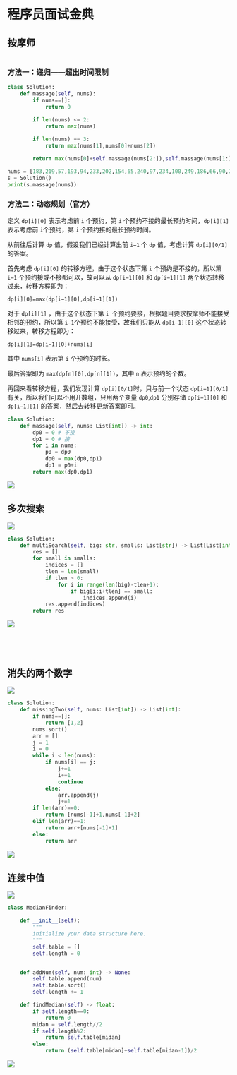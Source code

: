 # 程序员面试金典

## 按摩师

![]()

### 方法一：递归——超出时间限制

```python
class Solution:
    def massage(self, nums):
        if nums==[]:
            return 0

        if len(nums) <= 2:
            return max(nums)
        
        if len(nums) == 3:
            return max(nums[1],nums[0]+nums[2])

        return max(nums[0]+self.massage(nums[2:]),self.massage(nums[1:])) 

nums = [183,219,57,193,94,233,202,154,65,240,97,234,100,249,186,66,90,238,168,128,177,235,50,81,185,165,217,207,88,80,112,78,135,62,228,247,211]
s = Solution()
print(s.massage(nums))
```

### 方法二：动态规划（官方）

定义 `dp[i][0]` 表示考虑前 `i` 个预约，第 `i` 个预约不接的最长预约时间，`dp[i][1]`表示考虑前 `i`个预约，第 `i` 个预约接的最长预约时间。

从前往后计算 `dp` 值，假设我们已经计算出前 `i−1` 个 `dp` 值，考虑计算 `dp[i][0/1]` 的答案。

首先考虑 `dp[i][0]` 的转移方程，由于这个状态下第 `i` 个预约是不接的，所以第 `i−1` 个预约接或不接都可以，故可以从 `dp[i−1][0]` 和 `dp[i−1][1]` 两个状态转移过来，转移方程即为：

`dp[i][0]=max(dp[i−1][0],dp[i−1][1])`

对于 `dp[i][1]` ，由于这个状态下第 `i `个预约要接，根据题目要求按摩师不能接受相邻的预约，所以第 `i−1`个预约不能接受，故我们只能从 `dp[i−1][0]` 这个状态转移过来，转移方程即为：

`dp[i][1]=dp[i−1][0]+nums[i]`

其中 `nums[i]` 表示第 `i` 个预约的时长。

最后答案即为 `max(dp[n][0],dp[n][1])`，其中 `n` 表示预约的个数。

再回来看转移方程，我们发现计算 `dp[i][0/1]`时，只与前一个状态 `dp[i−1][0/1]` 有关，所以我们可以不用开数组，只用两个变量 `dp0`,`dp1​` 分别存储 `dp[i−1][0]` 和 `dp[i−1][1]` 的答案，然后去转移更新答案即可。

```python
class Solution:
    def massage(self, nums: List[int]) -> int:
        dp0 = 0 # 不接
        dp1 = 0 # 接
        for i in nums:
            p0 = dp0
            dp0 = max(dp0,dp1) 
            dp1 = p0+i
        return max(dp0,dp1)
```

![](./images/096_.png)

## 多次搜索

![](./images/097.png)

```python
class Solution:
    def multiSearch(self, big: str, smalls: List[str]) -> List[List[int]]:
        res = []
        for small in smalls:
            indices = []
            tlen = len(small)
            if tlen > 0:
                for i in range(len(big)-tlen+1):
                    if big[i:i+tlen] == small:
                        indices.append(i)
            res.append(indices)
        return res
```

![](./images/097_.png)

## 

![]()

```python

```

![]()

## 消失的两个数字

![](./images/099.png)

```python
class Solution:
    def missingTwo(self, nums: List[int]) -> List[int]:
        if nums==[]:
            return [1,2]
        nums.sort()
        arr = []
        j = 1
        i = 0
        while i < len(nums):
            if nums[i] == j:
                j+=1
                i+=1
                continue
            else:
                arr.append(j)
                j+=1
        if len(arr)==0:
            return [nums[-1]+1,nums[-1]+2]
        elif len(arr)==1:
            return arr+[nums[-1]+1]
        else:
            return arr
```

![](./images/099_.png)

## 连续中值

![](./images/100.png)

```python
class MedianFinder:

    def __init__(self):
        """
        initialize your data structure here.
        """
        self.table = []
        self.length = 0


    def addNum(self, num: int) -> None:
        self.table.append(num)
        self.table.sort()
        self.length += 1

    def findMedian(self) -> float:
        if self.length==0:
            return 0
        midan = self.length//2
        if self.length%2:
            return self.table[midan]
        else:
            return (self.table[midan]+self.table[midan-1])/2
```

![](./images/100_.png)